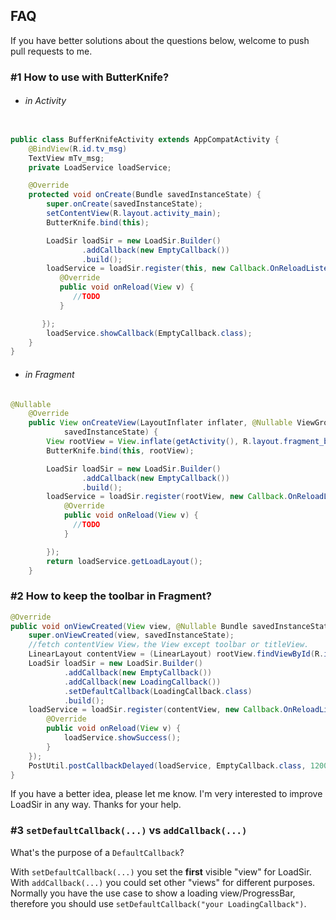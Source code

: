 FAQ
---

If you have better solutions about the questions below, welcome to push pull requests to me.

### #1 How to use with ButterKnife?

* ###### in Activity

```java

public class BufferKnifeActivity extends AppCompatActivity {
    @BindView(R.id.tv_msg)
    TextView mTv_msg;
    private LoadService loadService;

    @Override
    protected void onCreate(Bundle savedInstanceState) {
        super.onCreate(savedInstanceState);
        setContentView(R.layout.activity_main);
        ButterKnife.bind(this);

        LoadSir loadSir = new LoadSir.Builder()
                .addCallback(new EmptyCallback())
                .build();
        loadService = loadSir.register(this, new Callback.OnReloadListener() {
           @Override
           public void onReload(View v) {
              //TODO
           }

       });
        loadService.showCallback(EmptyCallback.class);
    }
}

```

* ###### in Fragment

```java
@Nullable
    @Override
    public View onCreateView(LayoutInflater inflater, @Nullable ViewGroup container, @Nullable Bundle
            savedInstanceState) {
        View rootView = View.inflate(getActivity(), R.layout.fragment_bk, null);
        ButterKnife.bind(this, rootView);

        LoadSir loadSir = new LoadSir.Builder()
                .addCallback(new EmptyCallback())
                .build();
        loadService = loadSir.register(rootView, new Callback.OnReloadListener() {
            @Override
            public void onReload(View v) {
              //TODO
            }

        });
        return loadService.getLoadLayout();
    }
```

### #2 How to keep the toolbar in Fragment?
```java
@Override
public void onViewCreated(View view, @Nullable Bundle savedInstanceState) {
    super.onViewCreated(view, savedInstanceState);
    //fetch contentView View，the View except toolbar or titleView.
    LinearLayout contentView = (LinearLayout) rootView.findViewById(R.id.ll_content);
    LoadSir loadSir = new LoadSir.Builder()
            .addCallback(new EmptyCallback())
            .addCallback(new LoadingCallback())
            .setDefaultCallback(LoadingCallback.class)
            .build();
    loadService = loadSir.register(contentView, new Callback.OnReloadListener() {
        @Override
        public void onReload(View v) {
            loadService.showSuccess();
        }
    });
    PostUtil.postCallbackDelayed(loadService, EmptyCallback.class, 1200);
}
```

If you have a better idea, please let me know. I'm very interested to improve LoadSir in any way. Thanks for your help.


### #3 `setDefaultCallback(...)` vs `addCallback(...)`
What's the purpose of a `DefaultCallback`?

With `setDefaultCallback(...)` you set the **first** visible "view" for LoadSir.
With `addCallback(...)` you could set other "views" for different purposes.
Normally you have the use case to show a loading view/ProgressBar, therefore you should use `setDefaultCallback("your LoadingCallback")`.






